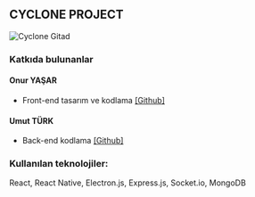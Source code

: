## CYCLONE PROJECT
![Cyclone Gitad](https://github.com/[username]/[reponame]/blob/[branch]/gitad.png?raw=true)
 
### Katkıda bulunanlar
#### Onur YAŞAR
- Front-end tasarım ve kodlama
[\[Github\]](https://github.com/thorakna)

#### Umut TÜRK
- Back-end kodlama
[\[Github\]](https://github.com/umuttrk)
  

### Kullanılan teknolojiler:
React, React Native, Electron.js, Express.js, Socket.io, MongoDB